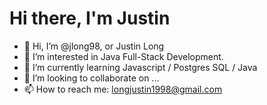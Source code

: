 # Hi there, I'm Justin

- 👋 Hi, I’m @jlong98, or Justin Long
- 👀 I’m interested in Java Full-Stack Development.
- 🌱 I’m currently learning Javascript / Postgres SQL / Java
- 💞️ I’m looking to collaborate on ...
- 📫 How to reach me: longjustin1998@gmail.com

<!---
jlong98/jlong98 is a ✨ special ✨ repository because its `README.md` (this file) appears on your GitHub profile.
You can click the Preview link to take a look at your changes.
--->


